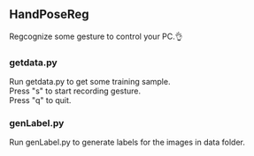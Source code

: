 ## HandPoseReg
Regcognize some gesture to control your PC.👌
### getdata.py
Run getdata.py to get some training sample.<br>
Press "s" to start recording gesture.<br>
Press "q" to quit.
### genLabel.py
Run genLabel.py to generate labels for the images in data folder.
